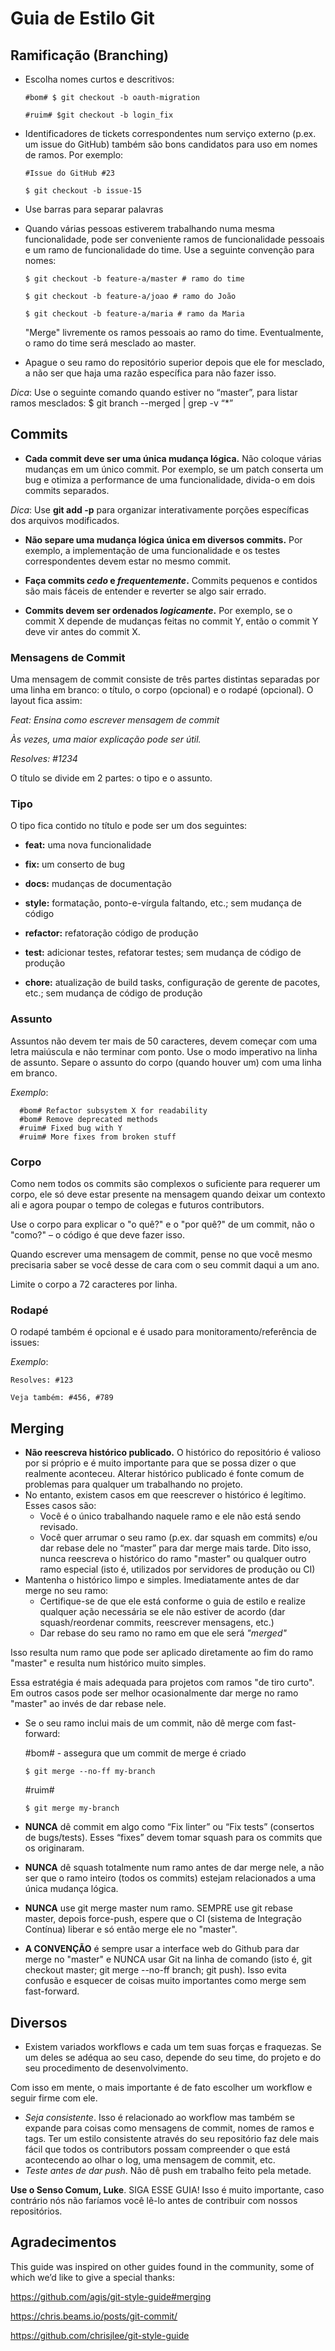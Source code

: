 # Guia de Estilo Git

## Ramificação (Branching)

- Escolha nomes curtos e descritivos:

      #bom# $ git checkout -b oauth-migration
      
      #ruim# $git checkout -b login_fix
      
- Identificadores de tickets correspondentes num serviço externo (p.ex. um issue do GitHub) também são bons candidatos para uso em nomes de ramos. Por exemplo:

      #Issue do GitHub #23

      $ git checkout -b issue-15
      
- Use barras para separar palavras
- Quando várias pessoas estiverem trabalhando numa mesma funcionalidade, pode ser conveniente ramos de funcionalidade pessoais e um ramo de funcionalidade do time. Use a seguinte convenção para nomes:

      $ git checkout -b feature-a/master # ramo do time
      
      $ git checkout -b feature-a/joao # ramo do João
      
      $ git checkout -b feature-a/maria # ramo da Maria
      
	"Merge" livremente os ramos pessoais ao ramo do time. Eventualmente, o ramo do time será mesclado ao master.
- Apague o seu ramo do repositório superior depois que ele for mesclado, a não ser que haja uma razão específica para não fazer isso.

_Dica_: Use o seguinte comando quando estiver no “master”, para listar ramos mesclados: $ git branch --merged | grep -v “\*”

## Commits

- **Cada commit deve ser uma única mudança lógica.** Não coloque várias mudanças em um único commit. Por exemplo, se um patch conserta um bug e otimiza a performance de uma funcionalidade, divida-o em dois commits separados.

_Dica_: Use **git add -p** para organizar interativamente porções específicas dos arquivos modificados.

- **Não separe uma mudança lógica única em diversos commits.** Por exemplo, a implementação de uma funcionalidade e os testes correspondentes devem estar no mesmo commit.

- **Faça commits _cedo_ e _frequentemente_.** Commits pequenos e contidos são mais fáceis de entender e reverter se algo sair errado.

- **Commits devem ser ordenados _logicamente_.** Por exemplo, se o commit X depende de mudanças feitas no commit Y, então o commit Y deve vir antes do commit X.

### Mensagens de Commit

Uma mensagem de commit consiste de três partes distintas separadas por uma linha em branco: o título, o corpo (opcional) e o rodapé (opcional). O layout fica assim:

_Feat: Ensina como escrever mensagem de commit_

_Às vezes, uma maior explicação pode ser útil._

_Resolves: #1234_

O título se divide em 2 partes: o tipo e o assunto.

### Tipo

O tipo fica contido no título e pode ser um dos seguintes:

- **feat:** uma nova funcionalidade

- **fix:** um conserto de bug

- **docs:** mudanças de documentação

- **style:** formatação, ponto-e-vírgula faltando, etc.; sem mudança de código

- **refactor:** refatoração código de produção

- **test:** adicionar testes, refatorar testes; sem mudança de código de produção

- **chore:** atualização de build tasks, configuração de gerente de pacotes, etc.; sem mudança de código de produção

### Assunto

Assuntos não devem ter mais de 50 caracteres, devem começar com uma letra maiúscula e não terminar com ponto. Use o modo imperativo na linha de assunto. Separe o assunto do corpo (quando houver um) com uma linha em branco.

_Exemplo_: 

      #bom# Refactor subsystem X for readability 
      #bom# Remove deprecated methods 
      #ruim# Fixed bug with Y 
      #ruim# More fixes from broken stuff

### Corpo

Como nem todos os commits são complexos o suficiente para requerer um corpo, ele só deve estar presente na mensagem quando deixar um contexto ali e agora poupar o tempo de colegas e futuros contributors. 

Use o corpo para explicar o "o quê?" e o "por quê?" de um commit, não o "como?" – o código é que deve fazer isso. 

Quando escrever uma mensagem de commit, pense no que você mesmo precisaria saber se você desse de cara com o seu commit daqui a um ano.

Limite o corpo a 72 caracteres por linha.

### Rodapé

O rodapé também é opcional e é usado para monitoramento/referência de issues:

_Exemplo_: 

    Resolves: #123
    
    Veja também: #456, #789

## Merging

- **Não reescreva histórico publicado.** O histórico do repositório é valioso por si próprio e é muito importante para que se possa dizer o que realmente aconteceu. Alterar histórico publicado é fonte comum de problemas para qualquer um trabalhando no projeto.
- No entanto, existem casos em que reescrever o histórico é legítimo. Esses casos são:
	- Você é o único trabalhando naquele ramo e ele não está sendo revisado.
	- Você quer arrumar o seu ramo (p.ex. dar squash em commits) e/ou dar rebase dele no “master” para dar merge mais tarde.
	Dito isso, nunca reescreva o histórico do ramo "master" ou qualquer outro ramo especial (isto é, utilizados por servidores de produção ou CI)
- Mantenha o histórico limpo e simples. Imediatamente antes de dar merge no seu ramo:
	- Certifique-se de que ele está conforme o guia de estilo e realize qualquer ação necessária se ele não estiver de acordo (dar squash/reordenar commits, reescrever mensagens, etc.)
	- Dar rebase do seu ramo no ramo em que ele será _"merged"_
	
Isso resulta num ramo que pode ser aplicado diretamente ao fim do ramo "master" e resulta num histórico muito simples.
	
Essa estratégia é mais adequada para projetos com ramos "de tiro curto". Em outros casos pode ser melhor ocasionalmente dar merge no ramo "master" ao invés de dar rebase nele.

- Se o seu ramo inclui mais de um commit, não dê merge com fast-forward:

	#bom# - assegura que um commit de merge é criado
		
      $ git merge --no-ff my-branch 

	#ruim#

      $ git merge my-branch

- **NUNCA** dê commit em algo como “Fix linter” ou “Fix tests” (consertos de bugs/tests). Esses “fixes” devem tomar squash para os commits que os originaram.
- **NUNCA** dê squash totalmente num ramo antes de dar merge nele, a não ser que o ramo inteiro (todos os commits) estejam relacionados a uma única mudança lógica.
- **NUNCA** use git merge master num ramo. SEMPRE use git rebase master, depois force-push, espere que o CI (sistema de Integração Contínua) liberar e só então merge ele no "master".
- **A CONVENÇÃO** é sempre usar a interface web do Github para dar merge no "master" e NUNCA usar Git na linha de comando (isto é, git checkout master; git merge --no-ff branch; git push). Isso evita confusão e esquecer de coisas muito importantes como merge sem fast-forward.

## Diversos

- Existem variados workflows e cada um tem suas forças e fraquezas. Se um deles se adéqua ao seu caso, depende do seu time, do projeto e do seu procedimento de desenvolvimento.

Com isso em mente, o mais importante é de fato escolher um workflow e seguir firme com ele.

- _Seja consistente_. Isso é relacionado ao workflow mas também se expande para coisas como mensagens de commit, nomes de ramos e tags. Ter um estilo consistente através do seu repositório faz dele mais fácil que todos os contributors possam compreender o que está acontecendo ao olhar o log, uma mensagem de commit, etc.
- _Teste antes de dar push_. Não dê push em trabalho feito pela metade.

**Use o Senso Comum, Luke**. SIGA ESSE GUIA! Isso é muito importante, caso contrário nós não faríamos você lê-lo antes de contribuir com nossos repositórios.

## Agradecimentos

This guide was inspired on other guides found in the community, some of which we’d like to give a special thanks:

https://github.com/agis/git-style-guide#merging

https://chris.beams.io/posts/git-commit/

https://github.com/chrisjlee/git-style-guide
